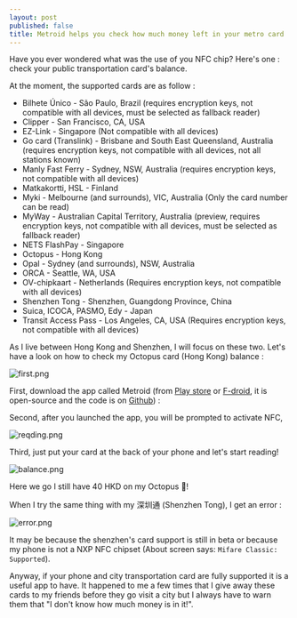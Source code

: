 ```yaml
---
layout: post
published: false
title: Metroid helps you check how much money left in your metro card
---
```

Have you ever wondered what was the use of you NFC chip? Here's one : check your public transportation card's balance. 

At the moment, the supported cards are as follow :
* Bilhete Único - São Paulo, Brazil (requires encryption keys, not compatible with all devices, must be selected as fallback reader)
* Clipper - San Francisco, CA, USA
* EZ-Link - Singapore (Not compatible with all devices)
* Go card (Translink) - Brisbane and South East Queensland, Australia (requires encryption keys, not compatible with all devices, not all stations known)
* Manly Fast Ferry - Sydney, NSW, Australia (requires encryption keys, not compatible with all devices)
* Matkakortti, HSL - Finland
* Myki - Melbourne (and surrounds), VIC, Australia (Only the card number can be read)
* MyWay - Australian Capital Territory, Australia (preview, requires encryption keys, not compatible with all devices, must be selected as fallback reader)
* NETS FlashPay - Singapore
* Octopus - Hong Kong
* Opal - Sydney (and surrounds), NSW, Australia
* ORCA - Seattle, WA, USA
* OV-chipkaart - Netherlands (Requires encryption keys, not compatible with all devices)
* Shenzhen Tong - Shenzhen, Guangdong Province, China
* Suica, ICOCA, PASMO, Edy - Japan
* Transit Access Pass - Los Angeles, CA, USA (Requires encryption keys, not compatible with all devices)

As I live between Hong Kong and Shenzhen, I will focus on these two. Let's have a look on how to check my Octopus card (Hong Kong) balance :

![first.png]({{site.baseurl}}/img/first.png)

First, download the app called Metroid (from [Play store](https://play.google.com/store/apps/details?id=au.id.micolous.farebot) or [F-droid](https://f-droid.org/), it is open-source and the code is on [Github](https://github.com/micolous/metrodroid)) :

Second, after you launched the app, you will be prompted to activate NFC, 

![reqding.png]({{site.baseurl}}/img/reqding.png)

Third, just put your card at the back of your phone and let's start reading! 

![balance.png]({{site.baseurl}}/img/balance.png)

Here we go I still have 40 HKD on my Octopus 🐙! 

When I try the same thing with my 深圳通  (Shenzhen Tong), I get an error :

![error.png]({{site.baseurl}}/img/error.png)


It may be because the shenzhen's card support is still in beta or because my phone is not a NXP NFC chipset (About screen says: `Mifare Classic: Supported`). 

Anyway, if your phone and city transportation card are fully supported it is a useful app to have. It happened to me a few times that I give away these cards to my friends before they go visit a city but I always have to warn them that "I don't know how much money is in it!". 
